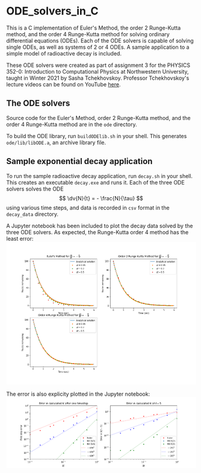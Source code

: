 # ODE_solvers_in_C
This is a C implementation of Euler's Method, the order 2 Runge-Kutta method, and the order 4 Runge-Kutta method for solving ordinary differential equations (ODEs). 
Each of the ODE solvers is capable of solving single ODEs, as well as systems of 2 or 4 ODEs. A sample application to a simple model of radioactive decay is included.

These ODE solvers were created as part of assignment 3 for the PHYSICS 352-0: Introduction to Computational Physics at Northwestern University, taught in Winter 2021 by Sasha Tchekhovskoy. Professor Tchekhovskoy's lecture videos can be found on YouTube [here](https://youtu.be/q1vPVQ9g23I). 

## The ODE solvers
Source code for the Euler's Method, order 2 Runge-Kutta method, and the order 4 Runge-Kutta method are in the `ode` directory.

To build the ODE library, run `buildODElib.sh` in your shell. This generates `ode/lib/libODE.a`, an archive library file.

## Sample exponential decay application
To run the sample radioactive decay application, run `decay.sh` in your shell. This creates an executable `decay.exe` and runs it. Each of the three ODE solvers solves the ODE
$$ \dv{N}{t} = - \frac{N}{\tau} $$
using various time steps, and data is recorded in `csv` format in the `decay_data` directory. 

A Jupyter notebook has been included to plot the decay data solved by the three ODE solvers. As expected, the Runge-Kutta order 4 method has the least error: ![Decay figure](decay_figure.png)

The error is also explicity plotted in the Jupyter notebook: ![Decay error figure](decay_error_figure.png)
